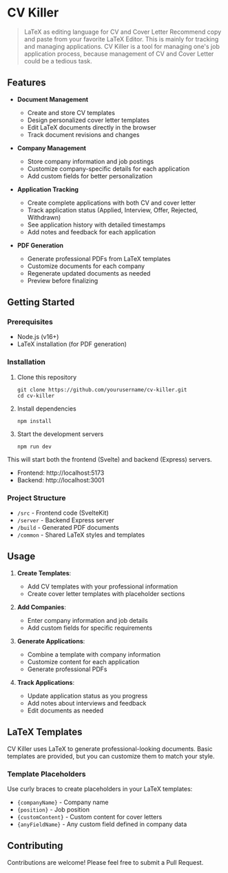 # CV Killer
> LaTeX as editing language for CV and Cover Letter
> Recommend copy and paste from your favorite LaTeX Editor.
> This is mainly for tracking and managing applications.
CV Killer is a tool for managing one's job application process, because management of CV and Cover Letter could be a tedious task.

## Features

- **Document Management**
  - Create and store CV templates
  - Design personalized cover letter templates
  - Edit LaTeX documents directly in the browser
  - Track document revisions and changes

- **Company Management**
  - Store company information and job postings
  - Customize company-specific details for each application
  - Add custom fields for better personalization

- **Application Tracking**
  - Create complete applications with both CV and cover letter
  - Track application status (Applied, Interview, Offer, Rejected, Withdrawn)
  - See application history with detailed timestamps
  - Add notes and feedback for each application

- **PDF Generation**
  - Generate professional PDFs from LaTeX templates
  - Customize documents for each company
  - Regenerate updated documents as needed
  - Preview before finalizing

## Getting Started

### Prerequisites

- Node.js (v16+)
- LaTeX installation (for PDF generation)

### Installation

1. Clone this repository
   ```
   git clone https://github.com/yourusername/cv-killer.git
   cd cv-killer
   ```

2. Install dependencies
   ```
   npm install
   ```

3. Start the development servers
   ```
   npm run dev
   ```

This will start both the frontend (Svelte) and backend (Express) servers.

- Frontend: http://localhost:5173
- Backend: http://localhost:3001

### Project Structure

- `/src` - Frontend code (SvelteKit)
- `/server` - Backend Express server
- `/build` - Generated PDF documents
- `/common` - Shared LaTeX styles and templates

## Usage

1. **Create Templates**:
   - Add CV templates with your professional information
   - Create cover letter templates with placeholder sections

2. **Add Companies**:
   - Enter company information and job details
   - Add custom fields for specific requirements

3. **Generate Applications**:
   - Combine a template with company information
   - Customize content for each application
   - Generate professional PDFs

4. **Track Applications**:
   - Update application status as you progress
   - Add notes about interviews and feedback
   - Edit documents as needed

## LaTeX Templates

CV Killer uses LaTeX to generate professional-looking documents. Basic templates are provided, but you can customize them to match your style.

### Template Placeholders

Use curly braces to create placeholders in your LaTeX templates:
- `{companyName}` - Company name
- `{position}` - Job position
- `{customContent}` - Custom content for cover letters
- `{anyFieldName}` - Any custom field defined in company data

## Contributing

Contributions are welcome! Please feel free to submit a Pull Request.
